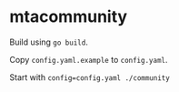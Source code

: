 # mtacommunity

Build using `go build`.

Copy `config.yaml.example` to `config.yaml`.

Start with `config=config.yaml ./community`

